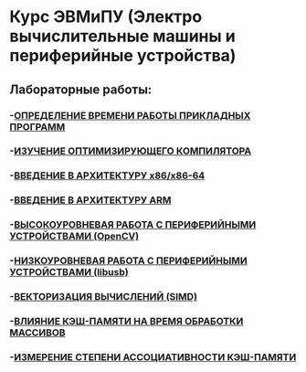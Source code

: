# Курс ЭВМиПУ (Электро вычислительные машины и периферийные устройства)

## Лабораторные работы:
### -[ОПРЕДЕЛЕНИЕ ВРЕМЕНИ РАБОТЫ ПРИКЛАДНЫХ ПРОГРАММ](lab1/)
### -[ИЗУЧЕНИЕ ОПТИМИЗИРУЮЩЕГО КОМПИЛЯТОРА](lab2/)
### -[ВВЕДЕНИЕ В АРХИТЕКТУРУ x86/x86-64](lab3/)
### -[ВВЕДЕНИЕ В АРХИТЕКТУРУ ARM](lab4/)
### -[ВЫСОКОУРОВНЕВАЯ РАБОТА С ПЕРИФЕРИЙНЫМИ УСТРОЙСТВАМИ (OpenCV)](lab5/)
### -[НИЗКОУРОВНЕВАЯ РАБОТА С ПЕРИФЕРИЙНЫМИ УСТРОЙСТВАМИ (libusb)](lab6/)
### -[ВЕКТОРИЗАЦИЯ ВЫЧИСЛЕНИЙ (SIMD)](lab7/)
### -[ВЛИЯНИЕ КЭШ-ПАМЯТИ НА ВРЕМЯ ОБРАБОТКИ МАССИВОВ](lab8/)
### -[ИЗМЕРЕНИЕ СТЕПЕНИ АССОЦИАТИВНОСТИ КЭШ-ПАМЯТИ](lab9/)
